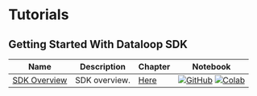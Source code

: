 # Tutorials

## Getting Started With Dataloop SDK
| Name | Description | Chapter | Notebook |
| --- | --- | --- | --- |
| [SDK Overview](getting_started/sdk_overview/chapter.md) | SDK overview. | [Here](tutorials/getting_started/sdk_overview/chapter.md) | [![GitHub](https://badgen.net/badge/icon/github?icon=github&label)](tutorials/getting_started/sdk_overview/chapter.ipynb) [![Colab](https://colab.research.google.com/assets/colab-badge.svg)](tutorials/getting_started/sdk_overview/chapter.ipynb) |